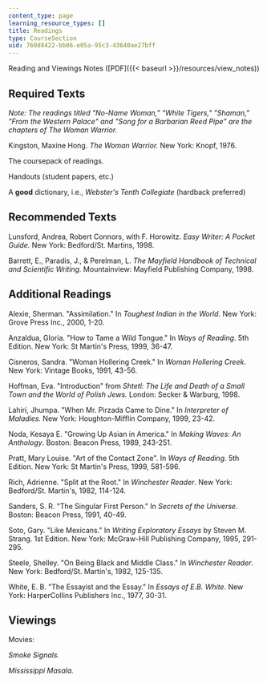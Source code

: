 ```yaml
---
content_type: page
learning_resource_types: []
title: Readings
type: CourseSection
uid: 760d8422-bb06-e05a-95c3-43640ae27bff
---
```


Reading and Viewings Notes ([PDF]({{< baseurl >}}/resources/view_notes))

Required Texts
--------------

_Note: The readings titled "No-Name Woman," "White Tigers," "Shaman," "From the Western Palace" and "Song for a Barbarian Reed Pipe" are the chapters of The Woman Warrior._

Kingston, Maxine Hong. _The Woman Warrior._ New York: Knopf, 1976.

The coursepack of readings.

Handouts (student papers, etc.)

A **good** dictionary, i.e., _Webster's Tenth Collegiate_ (hardback preferred)

Recommended Texts
-----------------

Lunsford, Andrea, Robert Connors, with F. Horowitz. _Easy Writer: A Pocket Guide._ New York: Bedford/St. Martins, 1998.

Barrett, E., Paradis, J., & Perelman, L. _The Mayfield Handbook of Technical and Scientific Writing._ Mountainview: Mayfield Publishing Company, 1998.

Additional Readings
-------------------

Alexie, Sherman. "Assimilation." In _Toughest Indian in the World_. New York: Grove Press Inc., 2000, 1-20.

Anzaldua, Gloria. "How to Tame a Wild Tongue." In _Ways of Reading_. 5th Edition. New York: St Martin's Press, 1999, 36-47.

Cisneros, Sandra. "Woman Hollering Creek." In _Woman Hollering Creek_. New York: Vintage Books, 1991, 43-56.

Hoffman, Eva. "Introduction" from _Shtetl: The Life and Death of a Small Town and the World of Polish Jews._ London: Secker & Warburg, 1998.

Lahiri, Jhumpa. "When Mr. Pirzada Came to Dine." In _Interpreter of Maladies._ New York: Houghton-Mifflin Company, 1999, 23-42.

Noda, Kesaya E. "Growing Up Asian in America." In _Making Waves: An Anthology_. Boston: Beacon Press, 1989, 243-251.

Pratt, Mary Louise. "Art of the Contact Zone". In _Ways of Reading_. 5th Edition. New York: St Martin's Press, 1999, 581-596.

Rich, Adrienne. "Split at the Root." In _Winchester Reader_. New York: Bedford/St. Martin's, 1982, 114-124.

Sanders, S. R. "The Singular First Person." In _Secrets of the Universe_. Boston: Beacon Press, 1991, 40-49.

Soto, Gary. "Like Mexicans." In _Writing Exploratory Essays_ by Steven M. Strang. 1st Edition. New York: McGraw-Hill Publishing Company, 1995, 291-295.

Steele, Shelley. "On Being Black and Middle Class." In _Winchester Reader_. New York: Bedford/St. Martin's, 1982, 125-135.

White, E. B. "The Essayist and the Essay." In _Essays of E.B. White_. New York: HarperCollins Publishers Inc., 1977, 30-31.

Viewings
--------

Movies:

_Smoke Signals._

_Mississippi Masala._